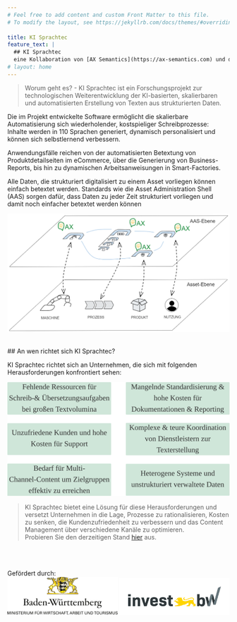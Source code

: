 ```yaml
---
# Feel free to add content and custom Front Matter to this file.
# To modify the layout, see https://jekyllrb.com/docs/themes/#overriding-theme-defaults

title: KI Sprachtec
feature_text: | 
  ## KI Sprachtec
  eine Kollaboration von [AX Semantics](https://ax-semantics.com) und dem [Werk150](https://www.esb-business-school.de/forschung/wertschoepfungs-und-logistiksysteme/werk150) der ESB Business School
# layout: home
---
```



> Worum geht es? - KI Sprachtec ist ein Forschungsprojekt zur technologischen Weiterentwicklung der KI-basierten, skalierbaren und automatisierten Erstellung von Texten aus strukturierten Daten.

Die im Projekt entwickelte Software ermöglicht die skalierbare Automatisierung sich wiederholender, kostspieliger Schreibprozesse: Inhalte werden in 110 Sprachen generiert, dynamisch personalisiert und können sich selbstlernend verbessern.

Anwendungsfälle reichen von der automatisierten Betextung von Produktdetailseiten im eCommerce, über die Generierung von Business-Reports, bis hin zu dynamischen Arbeitsanweisungen in Smart-Factories.

Alle Daten, die strukturiert digitalisiert zu einem Asset vorliegen können einfach betextet werden. Standards wie die Asset Administration Shell (AAS) sorgen dafür, dass Daten zu jeder Zeit strukturiert vorliegen und damit noch einfacher betextet werden können


![AAS](assets\images\aas_app_ki_sprachtec.png)

<br>
## An wen richtet sich KI Sprachtec?

KI Sprachtec richtet sich an Unternehmen, die sich mit folgenden Herausforderungen konfrontiert sehen:

![AAS](assets\images\herausforderungen_g.png)


> KI Sprachtec bietet eine Lösung für diese Herausforderungen und versetzt Unternehmen in die Lage, Prozesse zu rationalisieren, Kosten zu senken, die Kundenzufriedenheit zu verbessern und das Content Management über verschiedene Kanäle zu optimieren.<br>
Probieren Sie den derzeitigen Stand [hier](https://docs.ax-semantics.com/guides/seminar.html#the-basics) aus.

<br>
<br>
<br>
Gefördert durch:

<center><img src="/assets/logos/bwlogo.jpg" width=250> <img src="/assets/logos/investbw_full.png" width=250>